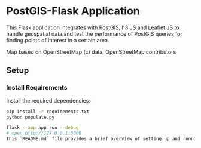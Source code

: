 # PostGIS-Flask Application

This Flask application integrates with PostGIS, h3 JS and Leaflet JS 
to handle geospatial data and test the performance of PostGIS queries 
for finding points of interest in a certain area.

Map based on OpenStreetMap (c) data, OpenStreetMap contributors
## Setup

### Install Requirements

Install the required dependencies:

```sh
pip install -r requirements.txt
python populate.py

flask --app app run --debug
# open http://127.0.0.1:5000
This `README.md` file provides a brief overview of setting up and running your PostGIS-Flask application, focusing on installing dependencies and starting the Flask server.